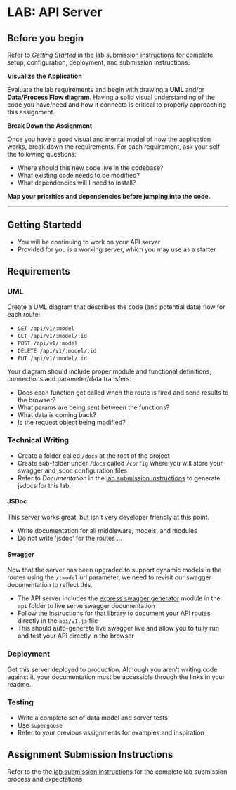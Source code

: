 # LAB: API Server

## Before you begin
Refer to *Getting Started*  in the [lab submission instructions](../../../reference/submission-instructions/labs/README.md) for complete setup, configuration, deployment, and submission instructions.

**Visualize the Application**

Evaluate the lab requirements and begin with drawing a **UML** and/or **Data/Process Flow diagram**.  Having a solid visual understanding of the code you have/need and how it connects is critical to properly approaching this assignment.

**Break Down the Assignment**

Once you have a good visual and mental model of how the application works, break down the requirements. For each requirement, ask your self the following questions:

* Where should this new code live in the codebase?
* What existing code needs to be modified?
* What dependencies will I need to install?

**Map your priorities and dependencies before jumping into the code.**

---

## Getting Startedd
* You will be continuing to work on your API server
* Provided for you is a working server, which you may use as a starter

## Requirements

### UML
Create a UML diagram that describes the code (and potential data) flow for each route:
  * `GET /api/v1/:model`
  * `GET /api/v1/:model/:id`
  * `POST /api/v1/:model`
  * `DELETE /api/v1/:model/:id`
  * `PUT /api/v1/:model/:id`
  
Your diagram should include proper module and functional definitions, connections and parameter/data transfers:
  * Does each function get called when the route is fired and send results to the browser?
  * What params are being sent between the functions?
  * What data is coming back?
  * Is the request object being modified?
  
### Technical Writing
* Create a folder called `/docs` at the root of the project
* Create sub-folder under `/docs` called `/config` where you will store your swagger and jsdoc configuration files
* Refer to *Documentation* in the [lab submission instructions](../../../reference/submission-instructions/labs/README.md) to generate jsdocs for this lab.

#### JSDoc
This server works great, but isn't very developer friendly at this point. 

* Write documentation for all middleware, models, and modules
* Do not write 'jsdoc' for the routes ...

#### Swagger
Now that the server has been upgraded to support dynamic models in the routes using the `/:model` url parameter, we need to revisit our swagger documentation to reflect this.
* The API server includes the [express swagger generator](https://github.com/pgroot/express-swagger-generator) module in the `api` folder to live serve swagger documentation
* Follow the instructions for that library to document your API routes directly in the `api/v1.js` file
* This should auto-generate live swagger live and allow you to fully run and test your API directly in the browser

### Deployment
Get this server deployed to production. Although you aren't writing code against it, your documentation must be accessible through the links in your readme.  

### Testing
* Write a complete set of data model and server tests
* Use `supergoose`
* Refer to your previous assignments for examples and inspiration

## Assignment Submission Instructions
Refer to the the [lab submission instructions](../../../reference/submission-instructions/labs/README.md) for the complete lab submission process and expectations


